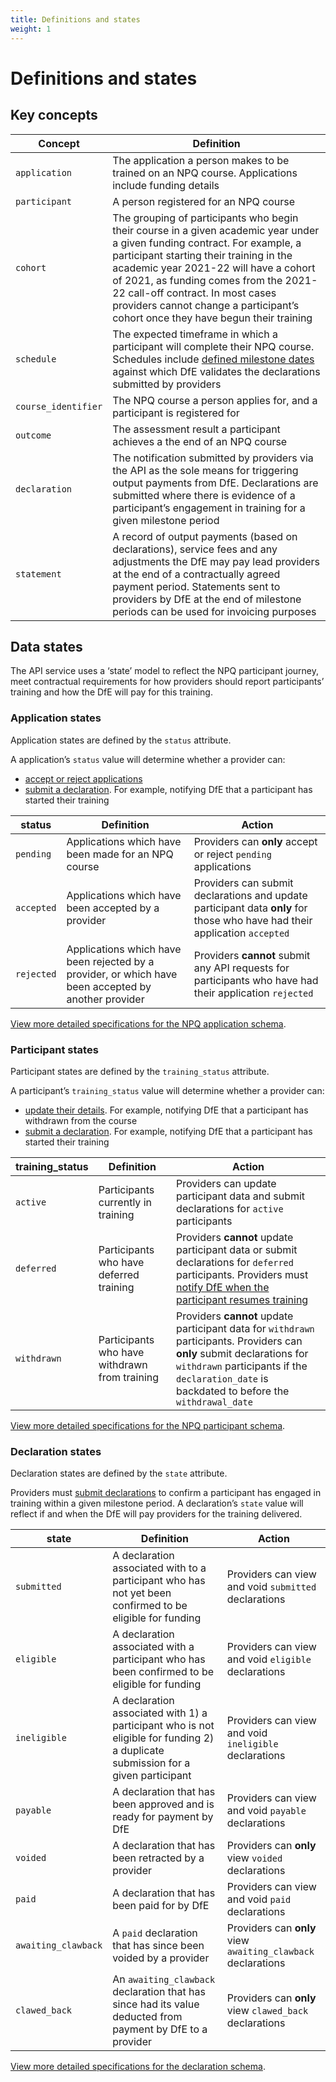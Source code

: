 ```yaml
---
title: Definitions and states
weight: 1
---
```


# Definitions and states

## Key concepts

| Concept      | Definition|
| -------- | --------  |
| `application`    | The application a person makes to be trained on an NPQ course. Applications include funding details       |
| `participant`    | A person registered for an NPQ course      |
| `cohort`     | The grouping of participants who begin their course in a given academic year under a given funding contract. For example, a participant starting their training in the academic year 2021-22 will have a cohort of 2021, as funding comes from the 2021-22 call-off contract. In most cases providers cannot change a participant’s cohort once they have begun their training      |
| `schedule`     | The expected timeframe in which a participant will complete their NPQ course. Schedules include [defined milestone dates](/api-reference/npq/schedules-and-milestone-dates) against which DfE validates the declarations submitted by providers      |
| `course_identifier`      | The NPQ course a person applies for, and a participant is registered for      |
| `outcome`      | The assessment result a participant achieves a the end of an NPQ course      |
| `declaration`    | The notification submitted by providers via the API as the sole means for triggering output payments from DfE. Declarations are submitted where there is evidence of a participant’s engagement in training for a given milestone period      |
| `statement`    | A record of output payments (based on declarations), service fees and any adjustments the DfE may pay lead providers at the end of a contractually agreed payment period. Statements sent to providers by DfE at the end of milestone periods can be used for invoicing purposes     |

## Data states

The API service uses a ‘state’ model to reflect the NPQ participant journey, meet contractual requirements for how providers should report participants’ training and how the DfE will pay for this training.

### Application states

Application states are defined by the `status` attribute. 

A application’s `status` value will determine whether a provider can: 

* [accept or reject applications](/api-reference/npq/guidance/#view-accept-or-reject-npq-applications)
* [submit a declaration](/api-reference/npq/guidance/#submit-view-and-void-declarations). For example, notifying DfE that a participant has started their training

| status | Definition | Action |
| -------- | -------- | -------- |
| `pending`     | Applications which have been made for an NPQ course     | Providers can **only** accept or reject `pending` applications     |
| `accepted`     | Applications which have been accepted by a provider    | Providers can submit declarations and update participant data **only** for those who have had their application `accepted`    |
| `rejected`     | Applications which have been rejected by a provider, or which have been accepted by another provider     | Providers **cannot** submit any API requests for participants who have had their application `rejected`     |

[View more detailed specifications for the NPQ application schema](/api-reference/reference-v3.html#schema-npqapplicationattributes).

### Participant states

Participant states are defined by the `training_status` attribute. 

A participant’s `training_status` value will determine whether a provider can: 

* [update their details](/api-reference/npq/guidance/#view-and-update-participant-data). For example, notifying DfE that a participant has withdrawn from the course 
* [submit a declaration](/api-reference/npq/guidance/#submit-view-and-void-declarations). For example, notifying DfE that a participant has started their training

| training_status | Definition | Action |
| -------- | -------- | -------- |
| `active`     | Participants currently in training     | Providers can update participant data and submit declarations for `active` participants     |
| `deferred`     | Participants who have deferred training     | Providers **cannot** update participant data or submit declarations for `deferred` participants. Providers must [notify DfE when the participant resumes training](/api-reference/ecf/guidance/#notify-dfe-a-participant-has-resumed-training)     |
| `withdrawn`     | Participants who have withdrawn from training     | Providers **cannot** update participant data for `withdrawn` participants. Providers can **only** submit declarations for `withdrawn` participants if the `declaration_date` is backdated to before the `withdrawal_date`     |

[View more detailed specifications for the NPQ participant schema](/api-reference/reference-v3.html#schema-npqparticipant).

### Declaration states

Declaration states are defined by the `state` attribute. 

Providers must [submit declarations](/api-reference/npq/guidance/#submit-view-and-void-declarations) to confirm a participant has engaged in training within a given milestone period. A declaration’s `state` value will reflect if and when the DfE will pay providers for the training delivered.

| state | Definition | Action |
| -------- | -------- | -------- |
| `submitted`     | A declaration associated with to a participant who has not yet been confirmed to be eligible for funding    | Providers can view and void `submitted` declarations    |
| `eligible`     | A declaration associated with a participant who has been confirmed to be eligible for funding     | Providers can view and void `eligible` declarations    |
| `ineligible`     | A declaration associated with 1) a participant who is not eligible for funding 2) a duplicate submission for a given participant    | Providers can view and void `ineligible` declarations     |
| `payable`     | A declaration that has been approved and is ready for payment by DfE    | Providers can view and void `payable` declarations     |
| `voided`     | A declaration that has been retracted by a provider    | Providers can **only** view `voided` declarations   |
| `paid`     | A declaration that has been paid for by DfE    | Providers can view and void `paid` declarations     |
| `awaiting_clawback`     | A `paid` declaration that has since been voided by a provider    | Providers can **only** view `awaiting_clawback` declarations     |
| `clawed_back`     | An `awaiting_clawback` declaration that has since had its value deducted from payment by DfE to a provider     | Providers can **only** view `clawed_back` declarations     |

[View more detailed specifications for the declaration schema](/api-reference/reference-v3.html#schema-npqparticipantdeclarationattributes).
